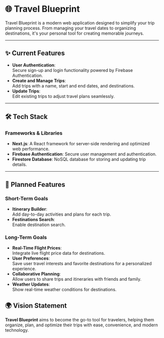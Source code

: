 # 🌐 Travel Blueprint

Travel Blueprint is a modern web application designed to simplify your trip planning process. From managing your travel dates to organizing destinations, it's your personal tool for creating memorable journeys.  

---

## ✨ Current Features

- **User Authentication**:  
  Secure sign-up and login functionality powered by Firebase Authentication.  
- **Create and Manage Trips**:  
  Add trips with a name, start and end dates, and destinations.  
- **Update Trips**:  
  Edit existing trips to adjust travel plans seamlessly.  

---

## 🛠️ Tech Stack  

### Frameworks & Libraries
- **Next.js**: A React framework for server-side rendering and optimized web performance.  
- **Firebase Authentication**: Secure user management and authentication.  
- **Firestore Database**: NoSQL database for storing and updating trip details.  

---

## 📜 Planned Features  

### Short-Term Goals
- **Itinerary Builder**:  
  Add day-to-day activities and plans for each trip.  
- **Festinations Search**:  
  Enable destination search.

### Long-Term Goals
- **Real-Time Flight Prices**:  
  Integrate live flight price data for destinations.  
- **User Preferences**:  
  Save user travel interests and favorite destinations for a personalized experience.  
- **Collaborative Planning**:  
  Allow users to share trips and itineraries with friends and family.  
- **Weather Updates**:  
  Show real-time weather conditions for destinations.  

## 🌍 Vision Statement  

**Travel Blueprint** aims to become the go-to tool for travelers, helping them organize, plan, and optimize their trips with ease, convenience, and modern technology.
